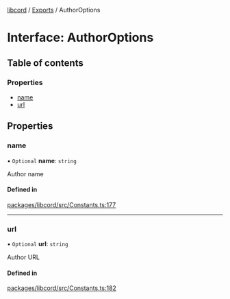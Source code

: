 [libcord](../README.md) / [Exports](../modules.md) / AuthorOptions

# Interface: AuthorOptions

## Table of contents

### Properties

- [name](AuthorOptions.md#name)
- [url](AuthorOptions.md#url)

## Properties

### name

• `Optional` **name**: `string`

Author name

#### Defined in

[packages/libcord/src/Constants.ts:177](https://github.com/Libcord/libcord/blob/d0e0b8c/packages/libcord/src/Constants.ts#L177)

___

### url

• `Optional` **url**: `string`

Author URL

#### Defined in

[packages/libcord/src/Constants.ts:182](https://github.com/Libcord/libcord/blob/d0e0b8c/packages/libcord/src/Constants.ts#L182)

